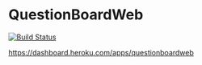# QuestionBoardWeb
[![Build Status](https://travis-ci.org/Yuhashi-lab/QuestionBoardWeb.svg?branch=master)](https://travis-ci.org/Yuhashi-lab/QuestionBoardWeb)

https://dashboard.heroku.com/apps/questionboardweb
